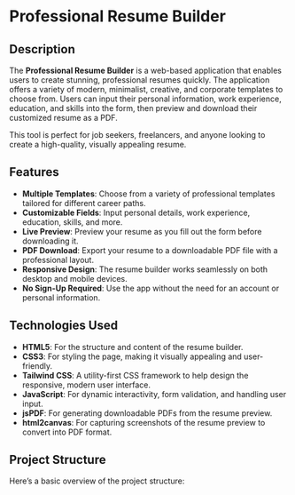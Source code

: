 # Professional Resume Builder

## Description
The **Professional Resume Builder** is a web-based application that enables users to create stunning, professional resumes quickly. The application offers a variety of modern, minimalist, creative, and corporate templates to choose from. Users can input their personal information, work experience, education, and skills into the form, then preview and download their customized resume as a PDF.

This tool is perfect for job seekers, freelancers, and anyone looking to create a high-quality, visually appealing resume.

## Features
- **Multiple Templates**: Choose from a variety of professional templates tailored for different career paths.
- **Customizable Fields**: Input personal details, work experience, education, skills, and more.
- **Live Preview**: Preview your resume as you fill out the form before downloading it.
- **PDF Download**: Export your resume to a downloadable PDF file with a professional layout.
- **Responsive Design**: The resume builder works seamlessly on both desktop and mobile devices.
- **No Sign-Up Required**: Use the app without the need for an account or personal information.

## Technologies Used
- **HTML5**: For the structure and content of the resume builder.
- **CSS3**: For styling the page, making it visually appealing and user-friendly.
- **Tailwind CSS**: A utility-first CSS framework to help design the responsive, modern user interface.
- **JavaScript**: For dynamic interactivity, form validation, and handling user input.
- **jsPDF**: For generating downloadable PDFs from the resume preview.
- **html2canvas**: For capturing screenshots of the resume preview to convert into PDF format.

## Project Structure
Here’s a basic overview of the project structure:

